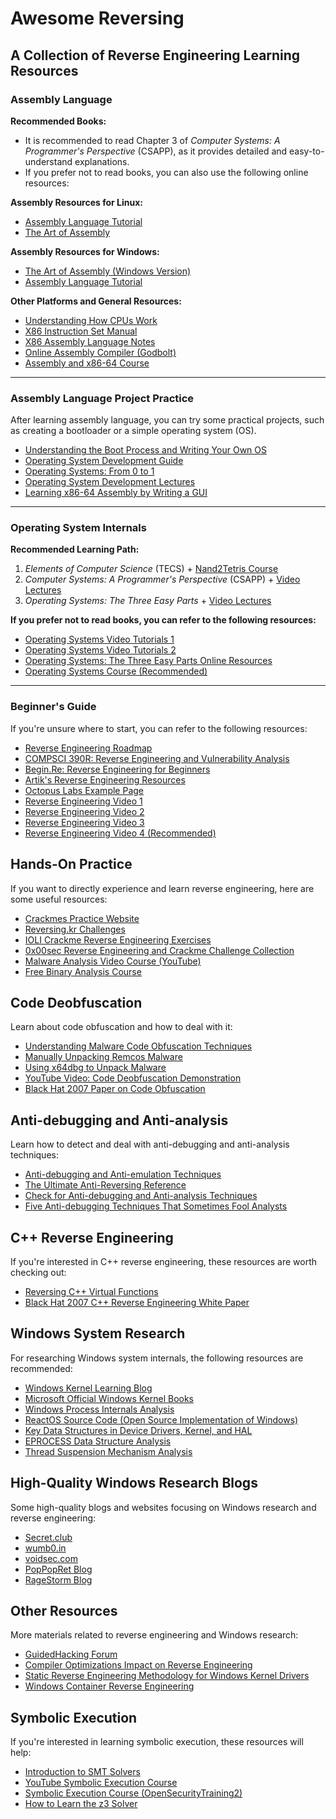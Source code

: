 # Awesome Reversing

## A Collection of Reverse Engineering Learning Resources

### **Assembly Language**

**Recommended Books:**
- It is recommended to read Chapter 3 of *Computer Systems: A Programmer's Perspective* (CSAPP), as it provides detailed and easy-to-understand explanations.
- If you prefer not to read books, you can also use the following online resources:

**Assembly Resources for Linux:**
- [Assembly Language Tutorial](https://asmtutor.com/)
- [The Art of Assembly](https://www.plantation-productions.com/Webster/www.artofasm.com/Linux/index.html)

**Assembly Resources for Windows:**
- [The Art of Assembly (Windows Version)](https://www.plantation-productions.com/Webster/www.artofasm.com/Windows/index.html)
- [Assembly Language Tutorial](https://sonictk.github.io/asm_tutorial/)

**Other Platforms and General Resources:**
- [Understanding How CPUs Work](https://cpu.land)
- [X86 Instruction Set Manual](https://www.felixcloutier.com/x86/index.html)
- [X86 Assembly Language Notes](https://cs.lmu.edu/~ray/notes/x86assembly/)
- [Online Assembly Compiler (Godbolt)](https://godbolt.org/)
- [Assembly and x86-64 Course](https://p.ost2.fyi/courses/course-v1:OpenSecurityTraining2+Arch1001_x86-64_Asm+2021_v1/about)

---

### **Assembly Language Project Practice**

After learning assembly language, you can try some practical projects, such as creating a bootloader or a simple operating system (OS).

- [Understanding the Boot Process and Writing Your Own OS](https://de-engineer.github.io/Understanding-booting-process-and-writing-own-os/)
- [Operating System Development Guide](http://brokenthorn.com/Resources/OSDev1.html)
- [Operating Systems: From 0 to 1](https://raw.githubusercontent.com/tuhdo/os01/master/Operating_Systems_From_0_to_1.pdf)
- [Operating System Development Lectures](https://cs.bham.ac.uk/~exr/lectures/opsys/10_11/lectures/os-dev.pdf)
- [Learning x86-64 Assembly by Writing a GUI](https://gaultier.github.io/blog/x11_x64.html)

---

### **Operating System Internals**

**Recommended Learning Path:**
1. *Elements of Computer Science* (TECS) + [Nand2Tetris Course](https://www.coursera.org/learn/build-a-computer)
2. *Computer Systems: A Programmer's Perspective* (CSAPP) + [Video Lectures](https://scs.hosted.panopto.com/Panopto/Pages/Sessions/List.aspx#folderID=%22b96d90ae-9871-4fae-91e2-b1627b43e25e%22)
3. *Operating Systems: The Three Easy Parts* + [Video Lectures](https://www.youtube.com/watch?v=DcBa3dBBOtM&list=PLRJWiLCmxyxi2RCPVYfewxJIWJzc_colw)

**If you prefer not to read books, you can refer to the following resources:**
- [Operating Systems Video Tutorials 1](https://www.youtube.com/playlist?list=PLmbPuZ0NsyGS8ef6zaHd2qYylzsHxL63x)
- [Operating Systems Video Tutorials 2](https://www.youtube.com/playlist?list=PLgre7dUq8DGKbtnlMuJPvPYlvLdXOC9uh)
- [Operating Systems: The Three Easy Parts Online Resources](https://pages.cs.wisc.edu/~remzi/OSTEP/)
- [Operating Systems Course (Recommended)](https://www.youtube.com/playlist?list=PLunILarQwxnl0SZ2zsgyVjU9NDD_Rn-re)

---

### **Beginner's Guide**

If you're unsure where to start, you can refer to the following resources:
- [Reverse Engineering Roadmap](https://wiki.bi0s.in/reversing/roadmap)
- [COMPSCI 390R: Reverse Engineering and Vulnerability Analysis](https://pwn.umasscybersec.org/lectures/index.html)
- [Begin.Re: Reverse Engineering for Beginners](https://www.begin.re/)
- [Artik's Reverse Engineering Resources](https://artik.blue/reversing)
- [Octopus Labs Example Page](https://legend.octopuslabs.io/sample-page.html)
- [Reverse Engineering Video 1](https://www.youtube.com/watch?v=mDyQBM-_T1g)
- [Reverse Engineering Video 2](https://www.youtube.com/watch?v=gPsYkV7-yJk)
- [Reverse Engineering Video 3](https://www.youtube.com/watch?v=d4Pgi5XML8E)
- [Reverse Engineering Video 4 (Recommended)](https://www.youtube.com/watch?v=9vKG8-TnawY)

## Hands-On Practice

If you want to directly experience and learn reverse engineering, here are some useful resources:

- [Crackmes Practice Website](https://crackmes.one/)
- [Reversing.kr Challenges](http://reversing.kr/challenge.php)
- [IOLI Crackme Reverse Engineering Exercises](https://github.com/Maijin/radare2-workshop-2015/tree/master/IOLI-crackme)
- [0x00sec Reverse Engineering and Crackme Challenge Collection](https://0x00sec.org/t/challenge-collection-reverse-engineering-and-crackme/3027)
- [Malware Analysis Video Course (YouTube)](https://www.youtube.com/watch?v=n06QSoICU6c&list=PLt9cUwGw6CYG2DSfjXEE3GotkQDa5b-6s)
- [Free Binary Analysis Course](https://maxkersten.nl/binary-analysis-course/)

## Code Deobfuscation

Learn about code obfuscation and how to deal with it:

- [Understanding Malware Code Obfuscation Techniques](https://www.vadesecure.com/en/blog/malware-analysis-understanding-code-obfuscation-techniques)
- [Manually Unpacking Remcos Malware](https://apr4h.github.io/2021-05-01-Manually-Unpacking-Remcos-Malware/)
- [Using x64dbg to Unpack Malware](https://www.varonis.com/blog/x64dbg-unpack-malware)
- [YouTube Video: Code Deobfuscation Demonstration](https://www.youtube.com/watch?v=bEsQ8UYioU4)
- [Black Hat 2007 Paper on Code Obfuscation](https://www.blackhat.com/presentations/bh-usa-07/Yason/Whitepaper/bh-usa-07-yason-WP.pdf)

## Anti-debugging and Anti-analysis

Learn how to detect and deal with anti-debugging and anti-analysis techniques:

- [Anti-debugging and Anti-emulation Techniques](https://wikileaks.org/vault7/document/2015-07-PoC-Anti_Debugging_and_Anti_Emulation/2015-07-PoC-Anti_Debugging_and_Anti_Emulation.pdf)
- [The Ultimate Anti-Reversing Reference](https://anti-reversing.com/Downloads/Anti-Reversing/The_Ultimate_Anti-Reversing_Reference.pdf)
- [Check for Anti-debugging and Anti-analysis Techniques](https://anti-debug.checkpoint.com/)
- [Five Anti-debugging Techniques That Sometimes Fool Analysts](https://www.malwarebytes.com/blog/news/2014/09/five-anti-debugging-tricks-that-sometimes-fool-analysts)

## C++ Reverse Engineering

If you're interested in C++ reverse engineering, these resources are worth checking out:

- [Reversing C++ Virtual Functions](https://alschwalm.com/blog/static/2016/12/17/reversing-c-virtual-functions/)
- [Black Hat 2007 C++ Reverse Engineering White Paper](https://www.blackhat.com/presentations/bh-dc-07/Sabanal_Yason/Paper/bh-dc-07-Sabanal_Yason-WP.pdf)

## Windows System Research

For researching Windows system internals, the following resources are recommended:

- [Windows Kernel Learning Blog](https://de-engineer.github.io)
- [Microsoft Official Windows Kernel Books](https://learn.microsoft.com/en-us/sysinternals/resources/windows-internals)
- [Windows Process Internals Analysis](https://www.youtube.com/watch?v=4AkzIbmI3q4&feature=emb_title)
- [ReactOS Source Code (Open Source Implementation of Windows)](https://doxygen.reactos.org/index.html)
- [Key Data Structures in Device Drivers, Kernel, and HAL](https://codemachine.com/articles/kernel_structures.html)
- [EPROCESS Data Structure Analysis](https://info-savvy.com/understanding-eprocess-structure/)
- [Thread Suspension Mechanism Analysis](https://ntopcode.wordpress.com/2018/01/16/anatomy-of-the-thread-suspension-mechanism-in-windows-windows-internals/)

## High-Quality Windows Research Blogs

Some high-quality blogs and websites focusing on Windows research and reverse engineering:

- [Secret.club](https://secret.club/)
- [wumb0.in](https://t.co/TQttGxnkVF)
- [voidsec.com](https://t.co/Rz220SAwbt)
- [PopPopRet Blog](https://poppopret.blogspot.com/?m=1)
- [RageStorm Blog](https://www.ragestorm.net/blogs/?cat=13)

## Other Resources

More materials related to reverse engineering and Windows research:

- [GuidedHacking Forum](https://guidedhacking.com)
- [Compiler Optimizations Impact on Reverse Engineering](https://www.msreverseengineering.com/blog/2014/6/23/compiler-optimizations-for-reverse-engineers)
- [Static Reverse Engineering Methodology for Windows Kernel Drivers](https://posts.specterops.io/methodology-for-static-reverse-engineering-of-windows-kernel-drivers-3115b2efed83)
- [Windows Container Reverse Engineering](https://unit42.paloaltonetworks.com/what-i-learned-from-reverse-engineering-windows-containers/)

## Symbolic Execution

If you're interested in learning symbolic execution, these resources will help:

- [Introduction to SMT Solvers](https://de-engineer.github.io/SMT-Solvers/)
- [YouTube Symbolic Execution Course](https://www.youtube.com/watch?v=yRVZPvHYHzw)
- [Symbolic Execution Course (OpenSecurityTraining2)](https://p.ost2.fyi/courses/course-v1:OpenSecurityTraining2+RE3201_symexec+2021_V1/course)
- [How to Learn the z3 Solver](https://github.com/ViRb3/z3-python-ctf)
